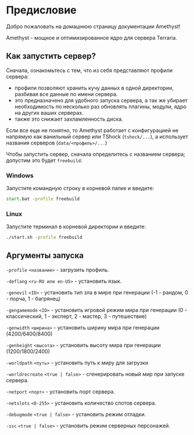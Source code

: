 # Предисловие

Добро пожаловать на домашнюю страницу документации Amethyst!

Amethyst - мощное и оптимизированное ядро для сервера Terraria.

## Как запустить сервер?
Сначала, ознакомьтесь с тем, что из себя представляют профили сервера:

- профили позволяют хранить кучу данных в одной директории, разбивая все данные по имени сервера.
- это предназначено для удобного запуска сервера, а так же убирает необходимость по несколько раз обновлять плагины, модули, ядро на других ваших серверах.
- также это снижает захламленность диска.

Если все еще не понятно, то Amethyst работает с конфигурацией не напрямую как ванильный сервер или TShock (`tshock/...`), а использует названия серверов (`data/<профиль>/...`)

Чтобы запустить сервер, сначала определитесь с названием сервера; допустим это будет `freebuild`:
### Windows
Запустите командную строку в корневой папке и введите:

```bat
start.bat -profile freebuild
```
### Linux
Запустите терминал в корневой директории и введите:

```sh
./start.sh -profile freebuild
```

## Аргументы запуска
`-profile` `<название>` - загрузить профиль.

`-deflang` `<ru-RU или en-US>` - установить язык.

`-genevil` `<ID>` - установить тип зла в мире при генерации (-1 - рандом, 0 - порча, 1 - багрянец)

`-gengamemode` `<ID>` - установить игровой режим мира при генерации (0 - классический, 1 - эксперт, 2 - мастер, 3 - путешествие)

`-genwidth` `<ширина>` - установить ширину мира при генерации (4200/6400/8400)

`-genheight` `<высота>` - установить высоту мира при генерации (1200/1800/2400)

`-worldpath` `<путь>` - установить путь к миру для загрузки

`-worldrecreate` `<true | false>` - сгенерировать новый мир при запуске сервера.

`-netport` `<порт>` - установить порт сервера.

`-netslots` `<0-255>` - установить количество слотов сервера.

`-debugmode` `<true | false>` - установить режим отладки.

`-ssc` `<true | false>` - установить режим серверных персонажей.